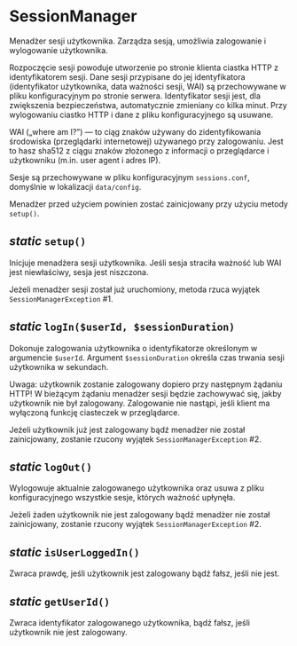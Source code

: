 SessionManager
===

Menadżer sesji użytkownika. Zarządza sesją, umożliwia zalogowanie i wylogowanie użytkownika.

Rozpoczęcie sesji powoduje utworzenie po stronie klienta ciastka HTTP z identyfikatorem sesji. Dane sesji przypisane do jej identyfikatora (identyfikator użytkownika, data ważności sesji, WAI) są przechowywane w pliku konfiguracyjnym po stronie serwera. Identyfikator sesji jest, dla zwiększenia bezpieczeństwa, automatycznie zmieniany co kilka minut. Przy wylogowaniu ciastko HTTP i dane z pliku konfiguracyjnego są usuwane.

WAI („where am I?”) — to ciąg znaków używany do zidentyfikowania środowiska (przeglądarki internetowej) używanego przy zalogowaniu. Jest to hasz sha512 z ciągu znaków złożonego z informacji o przeglądarce i użytkowniku (m.in. user agent i adres IP).

Sesje są przechowywane w pliku konfiguracyjnym `sessions.conf`, domyślnie w lokalizacji `data/config`.

Menadżer przed użyciem powinien zostać zainicjowany przy użyciu metody `setup()`.

## *static* `setup()`

Inicjuje menadżera sesji użytkownika. Jeśli sesja straciła ważność lub WAI jest niewłaściwy, sesja jest niszczona.

Jeżeli menadżer sesji został już uruchomiony, metoda rzuca wyjątek `SessionManagerException` #1.

## *static* `logIn($userId, $sessionDuration)`

Dokonuje zalogowania użytkownika o identyfikatorze określonym w argumencie `$userId`. Argument `$sessionDuration` określa czas trwania sesji użytkownika w sekundach.

Uwaga: użytkownik zostanie zalogowany dopiero przy następnym żądaniu HTTP! W bieżącym żądaniu menadżer sesji będzie zachowywać się, jakby użytkownik nie był zalogowany. Zalogowanie nie nastąpi, jeśli klient ma wyłączoną funkcję ciasteczek w przeglądarce.

Jeżeli użytkownik już jest zalogowany bądź menadżer nie został zainicjowany, zostanie rzucony wyjątek `SessionManagerException` #2.

## *static* `logOut()`

Wylogowuje aktualnie zalogowanego użytkownika oraz usuwa z pliku konfiguracyjnego wszystkie sesje, których ważność upłynęła.

Jeżeli żaden użytkownik nie jest zalogowany bądź menadżer nie został zainicjowany, zostanie rzucony wyjątek `SessionManagerException` #2.

## *static* `isUserLoggedIn()`

Zwraca prawdę, jeśli użytkownik jest zalogowany bądź fałsz, jeśli nie jest.

## *static* `getUserId()`

Zwraca identyfikator zalogowanego użytkownika, bądź fałsz, jeśli użytkownik nie jest zalogowany.